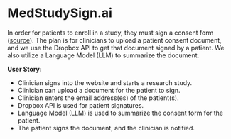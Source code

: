 # MedStudySign.ai

In order for patients to enroll in a study, they must sign a consent form ([source](https://www.ncbi.nlm.nih.gov/pmc/articles/PMC3601699/#:~:text=For%20a%20valid%20consent%2C%20information,benefits%20associated%20with%20research%20participation)). The plan is for clinicians to upload a patient consent document, and we use the Dropbox API to get that document signed by a patient. We also utilize a Language Model (LLM) to summarize the document.

**User Story:**
- Clinician signs into the website and starts a research study.
- Clinician can upload a document for the patient to sign.
- Clinician enters the email address(es) of the patient(s).
- Dropbox API is used for patient signatures.
- Language Model (LLM) is used to summarize the consent form for the patient.
- The patient signs the document, and the clinician is notified.
